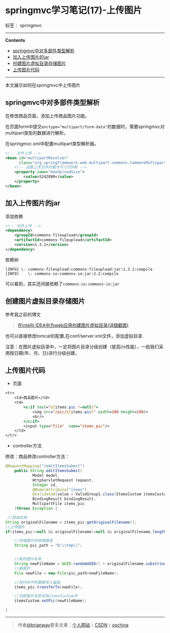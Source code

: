 ﻿# springmvc学习笔记(17)-上传图片

标签： springmvc

---

**Contents**

  - [springmvc中对多部件类型解析](#springmvc中对多部件类型解析)
  - [加入上传图片的jar](#加入上传图片的jar)
  - [创建图片虚拟目录存储图片](#创建图片虚拟目录存储图片)
  - [上传图片代码](#上传图片代码)



---


本文展示如何在springmvc中上传图片


## springmvc中对多部件类型解析

在修改商品页面，添加上传商品图片功能。

在页面form中提交`enctype="multipart/form-data"`的数据时，需要springmvc对multipart类型的数据进行解析。

在springmvc.xml中配置multipart类型解析器。

```xml
<!-- 文件上传 -->
<bean id="multipartResolver"
      class="org.springframework.web.multipart.commons.CommonsMultipartResolver">
    <!-- 设置上传文件的最大尺寸为5MB -->
    <property name="maxUploadSize">
        <value>5242880</value>
    </property>
</bean>
```

## 加入上传图片的jar

添加依赖

```xml
<!-- 文件上传 -->
<dependency>
    <groupId>commons-fileupload</groupId>
    <artifactId>commons-fileupload</artifactId>
    <version>1.3.1</version>
</dependency>
```

依赖树

```
[INFO] \- commons-fileupload:commons-fileupload:jar:1.3.1:compile
[INFO]    \- commons-io:commons-io:jar:2.2:compile
```

可以看到，其实还间接依赖了`commons-io:commons-io:jar`


## 创建图片虚拟目录存储图片

参考我之前的博文

> [在intellij IDEA中为web应用创建图片虚拟目录(详细截图)](http://blog.csdn.net/h3243212/article/details/50819218)


也可以直接修改tomcat的配置,在conf/server.xml文件，添加虚拟目录.

注意：在图片虚拟目录中，一定将图片目录分级创建（提高i/o性能），一般我们采用按日期(年、月、日)进行分级创建。

## 上传图片代码

- 页面

```jsp
<tr>
	<td>商品图片</td>
	<td>
		<c:if test="${items.pic !=null}">
			<img src="/pic/${items.pic}" width=100 height=100/>
			<br/>
		</c:if>
		<input type="file"  name="items_pic"/>
	</td>
</tr>
```

- controller方法

修改：商品修改controller方法：

```java
@RequestMapping("/editItemsSubmit")
    public String editItemsSubmit(
            Model model,
            HttpServletRequest request,
            Integer id,
            @ModelAttribute("items")
            @Validated(value = ValidGroup1.class)ItemsCustom itemsCustom,
            BindingResult bindingResult,
            MultipartFile items_pic
    )throws Exception {
```

```java
 //原始名称
String originalFilename = items_pic.getOriginalFilename();
//上传图片
if(items_pic!=null && originalFilename!=null && originalFilename.length()>0){

    //存储图片的物理路径
    String pic_path = "D:\\tmp\\";


    //新的图片名称
    String newFileName = UUID.randomUUID() + originalFilename.substring(originalFilename.lastIndexOf("."));
    //新图片
    File newFile = new File(pic_path+newFileName);

    //将内存中的数据写入磁盘
    items_pic.transferTo(newFile);

    //将新图片名称写到itemsCustom中
    itemsCustom.setPic(newFileName);

}
```



----

> 作者[@brianway](http://brianway.github.io/)更多文章：[个人网站](http://brianway.github.io/) `|` [CSDN](http://blog.csdn.net/h3243212/) `|` [oschina](http://my.oschina.net/brianway)


